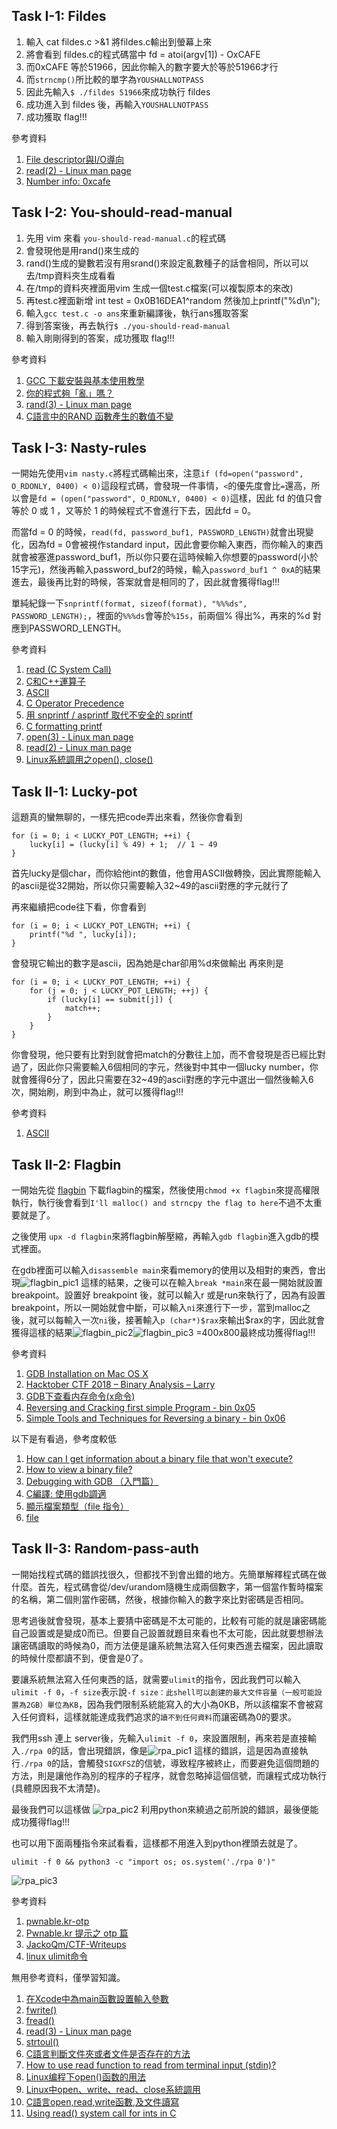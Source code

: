 ## Task I-1: Fildes

1. 輸入 cat fildes.c >&1 將fildes.c輸出到螢幕上來
2. 將會看到 fildes.c的程式碼當中 fd = atoi(argv[1]) - OxCAFE
3. 而0xCAFE 等於51966，因此你輸入的數字要大於等於51966才行
4. 而```strncmp()```所比較的單字為```YOUSHALLNOTPASS```
5. 因此先輸入```$ ./fildes 51966```來成功執行 fildes
6. 成功進入到 fildes 後，再輸入```YOUSHALLNOTPASS```
7. 成功獲取 flag!!!

參考資料

1. [File descriptor與I/O導向](https://blog.xuite.net/tzeng015/twblog/113272117-File+descriptor%E8%88%87I%2FO%E5%B0%8E%E5%90%91)
2. [read(2) - Linux man page](https://linux.die.net/man/2/read)
3. [Number info: 0xcafe](https://numbermonk.com/hexadecimal/51966/en)

## Task I-2: You-should-read-manual

1. 先用 vim 來看 ```you-should-read-manual.c```的程式碼
2. 會發現他是用rand()來生成的
3. rand()生成的變數若沒有用srand()來設定亂數種子的話會相同，所以可以去/tmp資料夾生成看看
4. 在/tmp的資料夾裡面用vim 生成一個test.c檔案(可以複製原本的來改)
5. 再test.c裡面新增 int test = 0x0B16DEA1^random 然後加上printf("%d\n");
6. 輸入```gcc test.c -o ans```來重新編譯後，執行ans獲取答案
7. 得到答案後，再去執行```$ ./you-should-read-manual```
8. 輸入剛剛得到的答案，成功獲取 flag!!!

參考資料

1. [GCC 下載安裝與基本使用教學](https://kaiching.org/pydoing/c/gcc.html)
2. [你的程式夠「亂」嗎？](https://www.ithome.com.tw/voice/110007)
3. [rand(3) - Linux man page](https://linux.die.net/man/3/rand)
4. [C語言中的RAND 函數產生的數值不變](https://zhidao.baidu.com/question/2053472265334017667.html)

## Task I-3: Nasty-rules

   一開始先使用```vim nasty.c```將程式碼輸出來，注意```if (fd=open("password", O_RDONLY, 0400) < 0)```這段程式碼，會發現一件事情，```<```的優先度會比```=```還高，所以會是```fd = (open("password", O_RDONLY, 0400) < 0)```這樣，因此 fd 的值只會等於 0 或 1 ，又等於 1 的時候程式不會進行下去，因此fd = 0。
   
   而當fd = 0 的時候，```read(fd, password_buf1, PASSWORD_LENGTH)```就會出現變化，因為fd = 0會被視作standard input，因此會要你輸入東西，而你輸入的東西就會被塞進password_buf1，所以你只要在這時候輸入你想要的password(小於15字元)，然後再輸入password_buf2的時候，輸入```password_buf1 ^ 0xA```的結果進去，最後再比對的時候，答案就會是相同的了，因此就會獲得flag!!!
   
   單純紀錄一下```snprintf(format, sizeof(format), "%%%ds", PASSWORD_LENGTH);```，裡面的```%%%ds```會等於```%15s```，前兩個% 得出%，再來的%d 對應到PASSWORD_LENGTH。
   
參考資料

1.  [read (C System Call)](http://codewiki.wikidot.com/c:system-calls:read)
2. [C和C++運算子](https://zh.wikipedia.org/wiki/C%E5%92%8CC%2B%2B%E9%81%8B%E7%AE%97%E5%AD%90)
3. [ASCII](https://zh.wikipedia.org/wiki/ASCII)
4. [C Operator Precedence](https://en.cppreference.com/w/c/language/operator_precedence)
5. [用 snprintf / asprintf 取代不安全的 sprintf](https://kheresy.wordpress.com/2010/01/28/%E7%94%A8-snprintf-asprintf-%E5%8F%96%E4%BB%A3%E4%B8%8D%E5%AE%89%E5%85%A8%E7%9A%84-sprintf/)
6. [C formatting printf](http://www.c4learn.com/c-programming/c-formatting-printf/)
7. [open(3) - Linux man page](https://linux.die.net/man/3/open)
8. [read(2) - Linux man page](https://linux.die.net/man/2/read)
9. [Linux系統調用之open(), close()](http://joe.is-programmer.com/posts/17463.html)

## Task II-1: Lucky-pot

這題真的蠻無聊的，一樣先把code弄出來看，然後你會看到
```        
for (i = 0; i < LUCKY_POT_LENGTH; ++i) {
    lucky[i] = (lucky[i] % 49) + 1;  // 1 ~ 49
}
```
首先lucky是個char，而你給他int的數值，他會用ASCII做轉換，因此實際能輸入的ascii是從32開始，所以你只需要輸入32~49的ascii對應的字元就行了

再來繼續把code往下看，你會看到
```
for (i = 0; i < LUCKY_POT_LENGTH; ++i) {
    printf("%d ", lucky[i]);
}
```
會發現它輸出的數字是ascii，因為她是char卻用%d來做輸出
再來則是
```
for (i = 0; i < LUCKY_POT_LENGTH; ++i) {
    for (j = 0; j < LUCKY_POT_LENGTH; ++j) {
        if (lucky[i] == submit[j]) {
            match++;
        }
    }
}
```
你會發現，他只要有比對到就會把match的分數往上加，而不會發現是否已經比對過了，因此你只需要輸入6個相同的字元，然後對中其中一個lucky number，你就會獲得6分了，因此只需要在32~49的ascii對應的字元中選出一個然後輸入6次，開始刷，刷到中為止，就可以獲得flag!!!

參考資料

1.  [ASCII](https://zh.wikipedia.org/wiki/ASCII)

## Task II-2: Flagbin

一開始先從 [flagbin](http://nctuics.louie.lu:20008/flagbin) 下載flagbin的檔案，然後使用```chmod +x flagbin```來提高權限執行，執行後會看到```I'll malloc() and strncpy the flag to here```不過不太重要就是了。

之後使用 ```upx -d flagbin```來將flagbin解壓縮，再輸入```gdb flagbin```進入gdb的模式裡面。

在gdb裡面可以輸入```disassemble main```來看memory的使用以及相對的東西，會出現![flagbin_pic1](flagbin_pic1.png)
這樣的結果，之後可以在輸入```break *main```來在最一開始就設置breakpoint。設置好 breakpoint 後，就可以輸入r 或是run來執行了，因為有設置breakpoint，所以一開始就會中斷，可以輸入```ni```來進行下一步，當到malloc之後，就可以每輸入一次```ni```後，接著輸入```p (char*)$rax```來輸出$rax的字，因此就會獲得這樣的結果![flagbin_pic2](flagbin_pic2.png)![flagbin_pic3 =400x800](flagbin_pic3.png)最終成功獲得flag!!!

參考資料

1.  [GDB Installation on Mac OS X](https://www.ics.uci.edu/~pattis/common/handouts/macmingweclipse/allexperimental/mac-gdb-install.html)
2. [Hacktober CTF 2018 – Binary Analysis – Larry](https://veteransec.com/2018/10/19/hacktober-ctf-2018-binary-analysis-larry/)
3. [GDB下查看内存命令(x命令)](https://blog.csdn.net/allenlinrui/article/details/5964046)
4. [Reversing and Cracking first simple Program - bin 0x05](https://www.youtube.com/watch?v=VroEiMOJPm8)
5. [Simple Tools and Techniques for Reversing a binary - bin 0x06](https://www.youtube.com/watch?v=3NTXFUxcKPc)

以下是有看過，參考度較低

1. [How can I get information about a binary file that won't execute?](https://serverfault.com/questions/730922/how-can-i-get-information-about-a-binary-file-that-wont-execute)
2. [How to view a binary file?](https://unix.stackexchange.com/questions/282215/how-to-view-a-binary-file)
3. [Debugging with GDB （入門篇）](http://www.study-area.org/goldencat/debug.htm)
4. [C編譯: 使用gdb調適](https://www.cnblogs.com/vamei/archive/2013/04/03/2998652.html)
5. [顯示檔案類型（file 指令）](https://www.ibm.com/support/knowledgecenter/zh-tw/ssw_aix_72/com.ibm.aix.osdevice/HT_cmd_display_filetypes.htm)
6. [file](https://www.mkssoftware.com/docs/man1/file.1.asp)


## Task II-3: Random-pass-auth

一開始找程式碼的錯誤找很久，但都找不到會出錯的地方。先簡單解釋程式碼在做什麼。首先，程式碼會從/dev/urandom隨機生成兩個數字，第一個當作暫時檔案的名稱，第二個則當作密碼，然後，根據你輸入的數字來比對密碼是否相同。

思考過後就會發現，基本上要猜中密碼是不太可能的，比較有可能的就是讓密碼能自己設置或是變成0而已。但要自己設置就題目來看也不太可能，因此就要想辦法讓密碼讀取的時候為0，而方法便是讓系統無法寫入任何東西進去檔案，因此讀取的時候什麼都讀不到，便會是0了。

要讓系統無法寫入任何東西的話，就需要```ulimit```的指令，因此我們可以輸入```ulimit -f 0```，```-f size```表示說```-f size：此shell可以創建的最大文件容量（一般可能設置為2GB）單位為KB```，因為我們限制系統能寫入的大小為0KB，所以該檔案不會被寫入任何資料，這樣就能達成我們追求的```讀不到任何資料```而讓密碼為0的要求。

我們用ssh 連上 server後，先輸入```ulimit -f 0```，來設置限制，再來若是直接輸入```./rpa 0```的話，會出現錯誤，像是![rpa_pic1](rpa_pic1.png)
這樣的錯誤，這是因為直接執行```./rpa 0```的話，會觸發```SIGXFSZ```的信號，導致程序被終止，而要避免這個問題的方法，則是讓他作為別的程序的子程序，就會忽略掉這個信號，而讓程式成功執行(具體原因我不太清楚)。

最後我們可以這樣做
![rpa_pic2](rpa_pic2.png)
利用python來繞過之前所說的錯誤，最後便能成功獲得flag!!!

也可以用下面兩種指令來試看看，這樣都不用進入到python裡頭去就是了。
```
ulimit -f 0 && python3 -c "import os; os.system('./rpa 0')"
```
![rpa_pic3](rpa_pic3.png)

參考資料

1. [pwnable.kr-otp](https://r00tnb.github.io/2018/02/26/pwnable.kr-otp/)
2. [Pwnable.kr 提示之 otp 篇](https://www.jianshu.com/p/73c030cb12e0)
3. [JackoQm/CTF-Writeups](https://github.com/JackoQm/CTF-Writeups/tree/master/Pwnable.kr/Rookiss/otp)
4. [linux ulimit命令](http://q248269673.pixnet.net/blog/post/66596238-linux-ulimit%E5%91%BD%E4%BB%A4)

無用參考資料，僅學習知識。

1. [在Xcode中為main函數設置輸入參數](https://blog.csdn.net/wowfly98/article/details/51733039)
2. [fwrite()](http://tw.gitbook.net/c_standard_library/c_function_fwrite.html)
3. [fread()](http://tw.gitbook.net/c_standard_library/c_function_fread.html)
4. [read(3) - Linux man page](https://linux.die.net/man/3/read)
5. [strtoul()](http://tw.gitbook.net/c_standard_library/c_function_strtoul.html)
6. [C語言判斷文件夾或者文件是否存在的方法](https://blog.csdn.net/xhhjin/article/details/6369336)
7. [How to use read function to read from terminal input (stdin)?](https://stackoverflow.com/questions/27069640/how-to-use-read-function-to-read-from-terminal-input-stdin)
8. [Linux编程下open()函数的用法](https://blog.csdn.net/weibo1230123/article/details/79036611)
9. [Linux中open、write、read、close系統調用](https://blog.csdn.net/MOON5555/article/details/78411514)
10. [C語言open,read,write函數,及文件讀寫](https://blog.csdn.net/ly52352148/article/details/52873819)
11. [Using read() system call for ints in C](https://stackoverflow.com/questions/14550930/using-read-system-call-for-ints-in-c)